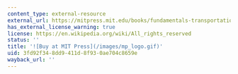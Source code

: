 ```yaml
---
content_type: external-resource
external_url: https://mitpress.mit.edu/books/fundamentals-transportation-systems-analysis-volume-1
has_external_license_warning: true
license: https://en.wikipedia.org/wiki/All_rights_reserved
status: ''
title: '![Buy at MIT Press](/images/mp_logo.gif)'
uid: 3fd92f34-8dd9-411d-8f93-0ae704c8659e
wayback_url: ''
---
```

